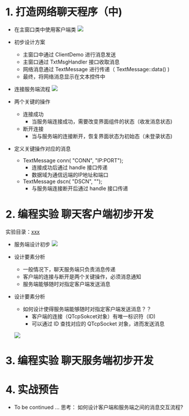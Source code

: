 # 1. 打造网络聊天程序（中)
- 在主窗口类中使用客户端类
    ![](_v_images_/.png)

- 初步设计方案
    - 主窗口中通过 ClientDemo 进行消息发送
    - 主窗口通过 TxtMsgHandler 接口收取消息
    - 网络消息通过 TextMessage 进行传递（ TextMessage::data() )
    - 最终，将网络消息显示在文本控件中

- 连接服务端流程
    ![](_v_images_/.png)

- 两个关键的操作
    - 连接成功
        - 当服务端连接成功，需要改变界面组件的状态（收发消息状态)
    - 断开连接
        - 当与服务端的连接断开，恢复界面状态为初始态（未登录状态)

- 定义关键操作对应的消息
    - TextMessage conn( "CONN", "IP:PORT");
        - 连接成功后通过 handle 接口传递
        - 数据域为通信远端的IP地址和端口
    - TextMessage dscn( "DSCN", "");
        - 与服务端连接断开后通过 handle 接口传递

# 2. 编程实验 聊天客户端初步开发
实验目录：[xxx](vx_attachments\xxx)

- 服务端设计初步
    ![](_v_images_/.png)

- 设计要素分析
    - 一般情况下，聊天服务端只负责消息传递
    - 客户端的连接与断开是两个关键操作，必须消息通知
    - 服务端能够随时对指定客户端发送消息

- 设计要素分析
    - 如何设计使得服务端能够随时对指定客户端发送消息？？
        - 客户端的连接（QTcpSokcet对象）有唯一标识符（ID)
        - 可以通过 ID 查找对应的 QTcpSocket 对象，进而发送消息

    ![](_v_images_/.png)

# 3. 编程实验 聊天服务端初步开发


# 4. 实战预告
- To be continued ...
    思考：
    如何设计客户端和服务端之间的消息交互流程?
